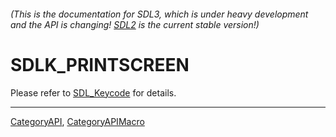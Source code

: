 ###### (This is the documentation for SDL3, which is under heavy development and the API is changing! [SDL2](https://wiki.libsdl.org/SDL2/) is the current stable version!)
# SDLK_PRINTSCREEN

Please refer to [SDL_Keycode](SDL_Keycode) for details.

----
[CategoryAPI](CategoryAPI), [CategoryAPIMacro](CategoryAPIMacro)

